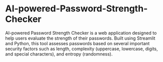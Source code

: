 # AI-powered-Password-Strength-Checker
AI-powered Password Strength Checker is a web application designed to help users evaluate the strength of their passwords. Built using Streamlit and Python, this tool assesses passwords based on several important security factors such as length, complexity (uppercase, lowercase, digits, and special characters), and entropy (randomness). 
